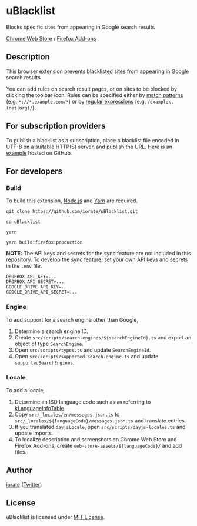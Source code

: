 # uBlacklist
Blocks specific sites from appearing in Google search results

[Chrome Web Store](https://chrome.google.com/webstore/detail/ublacklist/pncfbmialoiaghdehhbnbhkkgmjanfhe) / [Firefox Add-ons](https://addons.mozilla.org/en-US/firefox/addon/ublacklist/)

## Description
This browser extension prevents blacklisted sites from appearing in Google search results.

You can add rules on search result pages, or on sites to be blocked by clicking the toolbar icon. Rules can be specified either by [match patterns](https://developer.mozilla.org/en-US/docs/Mozilla/Add-ons/WebExtensions/Match_patterns) (e.g. `*://*.example.com/*`) or by [regular expressions](https://developer.mozilla.org/en-US/docs/Web/JavaScript/Guide/Regular_Expressions) (e.g. `/example\.(net|org)/`).

## For subscription providers
To publish a blacklist as a subscription, place a blacklist file encoded in UTF-8 on a suitable HTTP(S) server, and publish the URL. Here is [an example](https://raw.githubusercontent.com/iorate/ublacklist-example-subscription/master/uBlacklist.txt) hosted on GitHub.

## For developers

### Build
To build this extension, [Node.js](https://nodejs.org/en/) and [Yarn](https://classic.yarnpkg.com/en/) are required.

```shell
git clone https://github.com/iorate/uBlacklist.git

cd uBlacklist

yarn

yarn build:firefox:production
```

**NOTE:** The API keys and secrets for the sync feature are not included in this repository. To develop the sync feature, set your own API keys and secrets in the `.env` file.

```
DROPBOX_API_KEY=...
DROPBOX_API_SECRET=...
GOOGLE_DRIVE_API_KEY=...
GOOGLE_DRIVE_API_SECRET=...
```

### Engine
To add support for a search engine other than Google,

1. Determine a search engine ID.
1. Create `src/scripts/search-engines/${searchEngineId}.ts` and export an object of type `SearchEngine`.
1. Open `src/scripts/types.ts` and update `SearchEngineId`.
1. Open `src/scripts/supported-search-engine.ts` and update `supportedSearchEngines`.

### Locale
To add a locale,

1. Determine an ISO language code such as `en` referring to [kLanguageInfoTable](https://src.chromium.org/viewvc/chrome/trunk/src/third_party/cld/languages/internal/languages.cc).
1. Copy `src/_locales/en/messages.json.ts` to `src/_locales/${languageCode}/messages.json.ts` and translate entries.
1. If you translated `dayjsLocale`, open `src/scripts/dayjs-locales.ts` and update imports.
1. To localize description and screenshots on Chrome Web Store and Firefox Add-ons, create `web-store-assets/${languageCode}/` and add files.

## Author
[iorate](https://github.com/iorate) ([Twitter](https://twitter.com/iorate))

## License
uBlacklist is licensed under [MIT License](LICENSE.txt).
